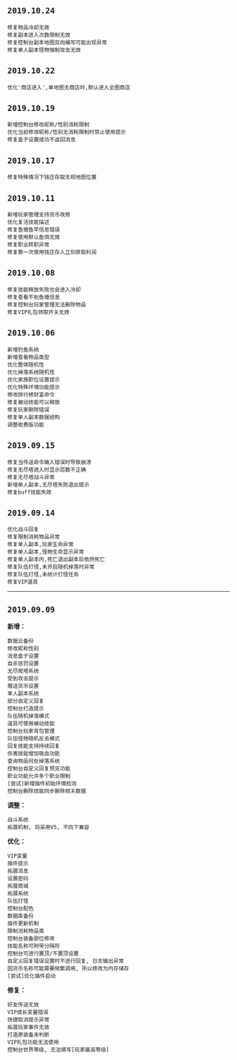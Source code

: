 ## `2019.10.24`

	修复物品冷却无效
	修复副本进入次数限制无效
	修复控制台副本地图双向编写可能出现异常
	修复单人副本怪物强制攻击无效

## `2019.10.22`

	优化'商店进入',单地图无商店时,默认进入全图商店

## `2019.10.19`

    新增控制台修改昵称/性别消耗限制
	优化当前修改昵称/性别无消耗限制时禁止使用提示
	修复盒子设置成功不返回消息

## `2019.10.17`

	修复特殊情况下钱庄存取无视地图位置

## `2019.10.11`

	新增玩家管理支持货币改修
	优化复活技能描述
	修复鱼塘鱼竿信息错误
	修复使用默认鱼饵无效
	修复职业转职异常
	修复第一次使用钱庄存入立刻获取利润

## `2019.10.08`

	修复技能释放失败也会进入冷却
	修复查看不到鱼塘信息
	修复控制台玩家管理无法删除物品
	修复VIP礼包领取开关无效

## `2019.10.06`

	新增钓鱼系统
	新增查看物品类型
	优化整体随机性
	优化掉落系统随机性
	优化家族职位设置提示
	优化特殊环境功能提示
	修改排行榜财富命令
	修复被动技能可以释放
	修复玩家删除错误
	修复单人副本数据结构
	调整收费版功能

## `2019.09.15`

	修复当传送命令输入错误时导致崩溃
	修复无尽塔进入时显示层数不正确
	修复无尽塔战斗异常
	新增单人副本,无尽塔失败退出提示
	修复buff技能失效

## `2019.09.14`

	优化战斗回复
	修复限制消耗物品异常
	修复单人副本,玩家生命异常
	修复单人副本,怪物生命显示异常
	修复单人副本内,死亡退出副本后依然死亡
	修复队伍打怪,未开启随机掉落时异常
	修复队伍打怪,未统计打怪任务
	修复VIP道具

***

## `2019.09.09`

**新增：**

    数据云备份
    修改昵称性别
    消息盒子设置
    自杀惩罚设置
    无尽爬塔系统
    受到攻击提示
    赠送货币设置
    单人副本系统
    部分自定义回复
    控制台打造提示
    队伍随机掉落模式
    道具可使用被动技能
    控制台玩家背包管理
    队伍怪物随机反击模式
    回复技能支持持续回复
    伤害技能增加吸血功能
    查询物品何处掉落系统
    控制台自定义回复预览功能
    职业功能允许多个职业限制
    [尝试]新增插件初始环境检测
    控制台删除技能同步删除相关数据

**调整：**

    战斗系统
    拓展机制, 将采用V5, 不向下兼容

**优化：**

    VIP变量
    插件提示
    拓展消息
    设置密码
    拓展商城
    拓展系统
    队伍打怪
    控制台配色
    数据库备份
    插件更新机制
    限制消耗物品类
    控制台装备部位修改
    技能名称可附带分隔符
    控制台可进行置顶/不置顶设置
    自定义回复错误设置时不进行回复, 日志输出异常
    因货币名称可能需要频繁调用, 所以修改为内存储存
    [尝试]优化插件启动

**修复：**

    好友传送无效
    VIP成长变量错误
    快捷取消提示异常
    拓展玩家事件无效
    打造原装备未判断
    VIP礼包功能无法使用
    控制台世界等级, 无法填写[玩家最高等级]

